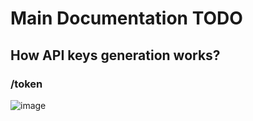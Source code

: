 # Main Documentation TODO

## How API keys generation works?
### /token
![image](https://github.com/user-attachments/assets/2594dc35-5323-4c89-a0a2-662842ab1d78)

